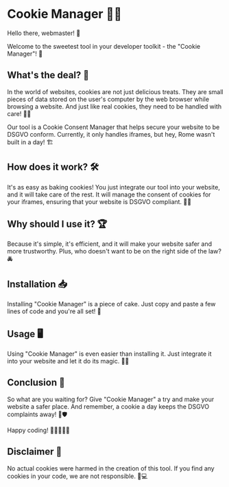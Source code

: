 # Cookie Manager 🍪🔐

Hello there, webmaster! 👋

Welcome to the sweetest tool in your developer toolkit - the "Cookie Manager"! 🎉

## What's the deal? 🤔

In the world of websites, cookies are not just delicious treats. They are small pieces of data stored on the user's computer by the web browser while browsing a website. And just like real cookies, they need to be handled with care! 🍪💼

Our tool is a Cookie Consent Manager that helps secure your website to be DSGVO conform. Currently, it only handles iframes, but hey, Rome wasn't built in a day! 🏗️

## How does it work? 🛠️

It's as easy as baking cookies! You just integrate our tool into your website, and it will take care of the rest. It will manage the consent of cookies for your iframes, ensuring that your website is DSGVO compliant. 📜🔐

## Why should I use it? 🏆

Because it's simple, it's efficient, and it will make your website safer and more trustworthy. Plus, who doesn't want to be on the right side of the law? 🚔

## Installation 📥

Installing "Cookie Manager" is a piece of cake. Just copy and paste a few lines of code and you're all set! 🍰

## Usage 🖥️

Using "Cookie Manager" is even easier than installing it. Just integrate it into your website and let it do its magic. 🧙‍♂️

## Conclusion 🏁

So what are you waiting for? Give "Cookie Manager" a try and make your website a safer place. And remember, a cookie a day keeps the DSGVO complaints away! 🍪🛡️

Happy coding! 🎉👩‍💻👨‍💻

## Disclaimer 🚨

No actual cookies were harmed in the creation of this tool. If you find any cookies in your code, we are not responsible. 🍪💻
